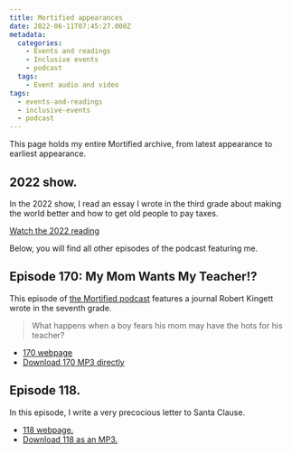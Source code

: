```yaml
---
title: Mortified appearances
date: 2022-06-11T07:45:27.000Z
metadata:
  categories:
    - Events and readings
    - Inclusive events
    - podcast
  tags:
    - Event audio and video
tags:
  - events-and-readings
  - inclusive-events
  - podcast
---
```


This page holds my entire Mortified archive, from latest appearance to earliest appearance.

## 2022 show.

In the 2022 show, I read an essay I wrote in the third grade about making the world better and how to get old people to pay taxes.

[Watch the 2022 reading](https://youtu.be/iy7wnZfat2Y?t=1469)

Below, you will find all other episodes of the podcast featuring me.

## Episode 170: My Mom Wants My Teacher!?

This episode of [the Mortified podcast](https://pod.link/964902342) features a journal Robert Kingett wrote in the seventh grade.

> What happens when a boy fears his mom may have the hots for his teacher?

- [170 webpage](https://getmortified.com/episode/170-my-mom-wants-my-teacher/)
- [Download 170 MP3 directly](https://media.blubrry.com/mortified/dovetail.prxu.org/mortified/1e8d62cd-01d0-4e0e-b483-e9e73a798296/Robert_Kingett_Pt_1_Mp3_Final.mp3)

## Episode 118.

In this episode, I write a very precocious letter to Santa Clause.

- [118 webpage.](https://getmortified.com/episode/118-i-was-a-teenage-grinch-other-tales-of-holiday-cheer/)
- [Download 118 as an MP3.](http://media.blubrry.com/mortified/dovetail.prxu.org/mortified/94f159ff-7e56-4ee8-b949-a7c6ac84ad32/118-I-Was-A-Teenage-Grinch-V8.mp3)

